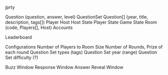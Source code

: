 jprty


Question (question, answer, level)
QuestionSet Question[] (year, title, description, tags[])
Player
Host
Host State
Player State
Game State 
Room (code, Players[], Host)
Accounts

Leaderboard 

Configurations 
Number of Players to Room Size
Number of Rounds, Prize of each round
Question Set types (tags)
Question Set year (range)
Question Set difficulty (?)

Buzz Window
Response Window
Answer Reveal Window


